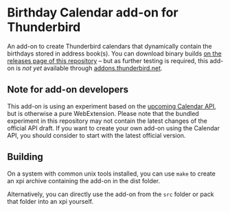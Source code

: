 # Birthday Calendar add-on for Thunderbird

An add-on to create Thunderbird calendars that dynamically contain the birthdays stored in address book(s). You can download binary builds [on the releases page of this repository](https://github.com/rsjtdrjgfuzkfg/thunderbird-birthdaycalendar/releases) – but as further testing is required, this add-on is *not yet* available through [addons.thunderbird.net](https://addons.thunderbird.net).


## Note for add-on developers

This add-on is using an experiment based on the [upcoming Calendar API](https://github.com/thundernest/tb-web-ext-experiments/tree/master/calendar), but is otherwise a pure WebExtension. Please note that the bundled experiment in this repository may not contain the latest changes of the official API draft. If you want to create your own add-on using the Calendar API, you should consider to start with the latest official version.


## Building

On a system with common unix tools installed, you can use `make` to create an xpi archive containing the add-on in the dist folder.

Alternatively, you can directly use the add-on from the `src` folder or pack that folder into an xpi yourself.
